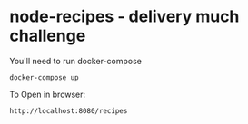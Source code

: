 # node-recipes - delivery much challenge

You'll need to run docker-compose
```
docker-compose up
```

To Open in browser:
```
http://localhost:8080/recipes
```
